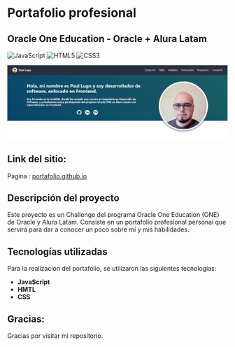 # Portafolio profesional

## Oracle One Education - Oracle + Alura Latam


![JavaScript](https://img.shields.io/badge/javascript-%23323330.svg?style=flat&logo=javascript&logoColor=%23F7DF1E) ![HTML5](https://img.shields.io/badge/html5-%23E34F26.svg?style=flat&logo=html5&logoColor=white) ![CSS3](https://img.shields.io/badge/css3-%231572B6.svg?style=flat&logo=css3&logoColor=white)

![imagen-general](assets/img/portafolio.JPG)

## Link del sitio:

Pagina : [portafolio.github.io](https://spiderpaul.github.io/portafolio.github.io/)

## Descripción del proyecto

Este proyecto es un Challenge del programa Oracle One Education (ONE) de Oracle y Alura Latam. Consiste en un portafolio profesional personal que servirá para dar a conocer un poco sobre mí y mis habilidades.  

## Tecnologías utilizadas

Para la realización del portafolio, se utilizaron las siguientes tecnologías:

- **JavaScript**
- **HMTL**
- **CSS**

## Gracias:

Gracias por visitar mi repositorio.







